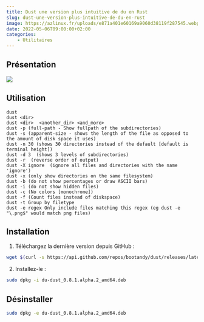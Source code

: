 ```yaml
---
title: Dust une version plus intuitive de du en Rust
slug: dust-une-version-plus-intuitive-de-du-en-rust
image: https://azlinux.fr/uploads/e871a401e60169a9060d38119f287545.webp
date: 2022-05-06T09:00:00+02:00
categories:
    - Utilitaires
---
```


## Présentation

![](https://azlinux.fr/uploads/efc4a8e169fd6922f26c92e04bc817d8.webp)

## Utilisation

```
dust
dust <dir>
dust <dir>  <another_dir> <and_more>
dust -p (full-path - Show fullpath of the subdirectories)
dust -s (apparent-size - shows the length of the file as opposed to the amount of disk space it uses)
dust -n 30 (shows 30 directories instead of the default [default is terminal height])
dust -d 3  (shows 3 levels of subdirectories)
dust -r  (reverse order of output)
dust -X ignore  (ignore all files and directories with the name 'ignore')
dust -x (only show directories on the same filesystem)
dust -b (do not show percentages or draw ASCII bars)
dust -i (do not show hidden files)
dust -c (No colors [monochrome])
dust -f (Count files instead of diskspace)
dust -t Group by filetype
dust -e regex Only include files matching this regex (eg dust -e "\.png$" would match png files)
```

## Installation

1. Téléchargez la dernière version depuis GitHub :

```bash
wget $(curl -s https://api.github.com/repos/bootandy/dust/releases/latest | jq -r '.assets[0] | .browser_download_url')
```
2. Installez-le :

```bash
sudo dpkg -i du-dust_0.8.1.alpha.2_amd64.deb
```

## Désinstaller

```bash
sudo dpkg -e du-dust_0.8.1.alpha.2_amd64.deb
```
